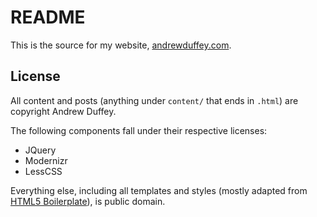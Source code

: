# README

This is the source for my website, [andrewduffey.com](http://andrewduffey.com).

## License

All content and posts (anything under `content/` that ends in `.html`) are copyright Andrew Duffey.

The following components fall under their respective licenses:

* JQuery
* Modernizr
* LessCSS

Everything else, including all templates and styles (mostly adapted from [HTML5 Boilerplate](https://github.com/h5bp/html5-boilerplate)), is public domain.
